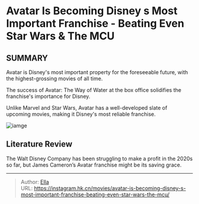 # Avatar Is Becoming Disney s Most Important Franchise - Beating Even Star Wars &amp; The MCU


## SUMMARY 


 

Avatar is Disney&#39;s most important property for the foreseeable future, with the highest-grossing movies of all time.


The success of Avatar: The Way of Water at the box office solidifies the franchise&#39;s importance for Disney.


Unlike Marvel and Star Wars, Avatar has a well-developed slate of upcoming movies, making it Disney&#39;s most reliable franchise.
            


![iamge](https://static1.srcdn.com/wordpress/wp-content/uploads/2023/12/avatar-disney-more-important-star-wars-mcu.jpg)

## Literature Review
The Walt Disney Company has been struggling to make a profit in the 2020s so far, but James Cameron’s Avatar franchise might be its saving grace.



---

> Author: [Ella](https://instagram.hk.cn/)  
> URL: https://instagram.hk.cn/movies/avatar-is-becoming-disney-s-most-important-franchise-beating-even-star-wars-the-mcu/  

